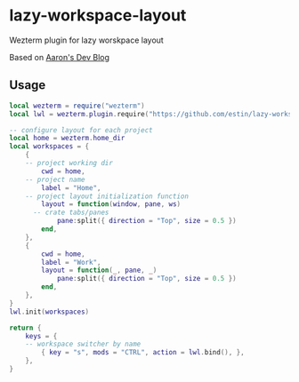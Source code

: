 # lazy-workspace-layout
Wezterm plugin for lazy worskpace layout 


Based on [Aaron's Dev Blog](https://www.railsdev.dev/blog/wezterm-workspace-switcher-api/)


## Usage

```lua
local wezterm = require("wezterm")
local lwl = wezterm.plugin.require("https://github.com/estin/lazy-workspace-layout?rev=master")

-- configure layout for each project 
local home = wezterm.home_dir
local workspaces = {
	{
    -- project working dir
		cwd = home,      
    -- project name
		label = "Home",
    -- project layout initialization function
		layout = function(window, pane, ws)
      -- crate tabs/panes
			pane:split({ direction = "Top", size = 0.5 })
		end,
	},
	{
		cwd = home,
		label = "Work",
		layout = function(_, pane, _)
			pane:split({ direction = "Top", size = 0.5 })
		end,
	},
}
lwl.init(workspaces)

return {
	keys = {
    -- workspace switcher by name
		{ key = "s", mods = "CTRL", action = lwl.bind(), },
	},
}
```
